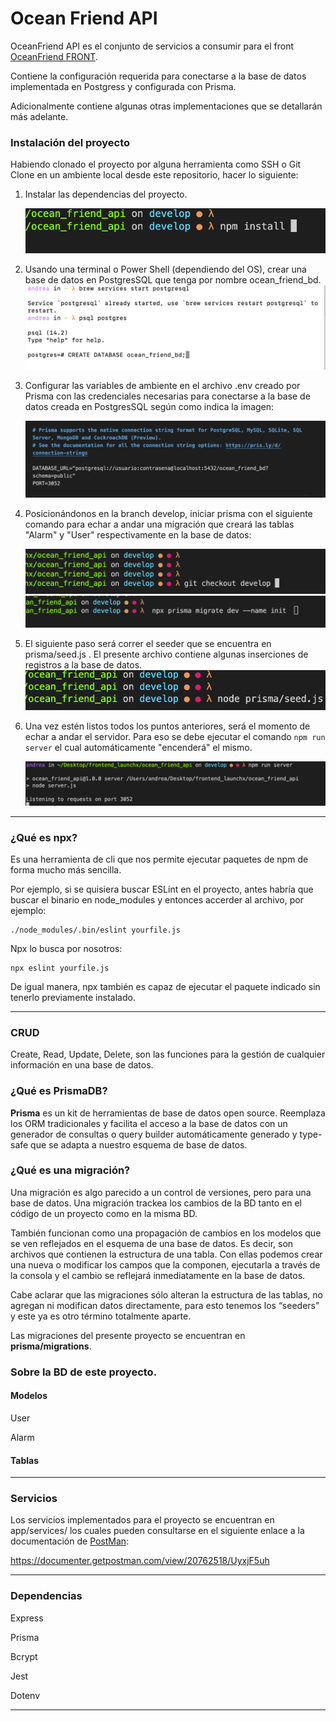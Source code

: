 # Ocean Friend API

OceanFriend API es el conjunto de servicios a consumir para el front[ OceanFriend FRONT](https://github.com/richirrim/ocean_friend_front).

Contiene la configuración requerida para conectarse a la base de datos implementada en Postgress y configurada con Prisma.

Adicionalmente contiene algunas otras implementaciones que se detallarán más adelante.

### Instalación del proyecto

Habiendo clonado el proyecto por alguna herramienta como SSH o Git Clone en un ambiente local desde este repositorio, hacer lo siguiente:

1. Instalar las dependencias del proyecto.

   ![1652598023568.png](image/README/1652598023568.png)
2. Usando una terminal o Power Shell (dependiendo del OS), crear una base de datos en PostgresSQL que tenga por nombre ocean_friend_bd.
   ![1652598210521.png](image/README/1652598210521.png)
3. Configurar las variables de ambiente en el archivo .env creado por Prisma con las credenciales necesarias para conectarse a la base de datos creada en PostgresSQL según como indica la imagen:

   ![1652598504426.png](image/README/1652598504426.png)
4. Posicionándonos en la branch develop, iniciar prisma con el siguiente comando para echar a andar una migración que creará las tablas "Alarm" y "User" respectivamente en la base de datos:

   ![1652598538343.png](image/README/1652598538343.png)
   ![1652599313627.png](image/README/1652599313627.png)
5. El siguiente paso será correr el seeder que se encuentra en prisma/seed.js . El presente archivo contiene algunas inserciones de registros a la base de datos.
   ![1652599797695.png](image/README/1652599797695.png)
6. Una vez estén listos todos los puntos anteriores, será el momento de echar a andar el servidor.
   Para eso se debe ejecutar el comando `npm run server` el cual automáticamente "encenderá" el mismo.

   ![1652600025706.png](image/README/1652600025706.png)

---

### ¿Qué es npx?

Es una herramienta de cli que nos permite ejecutar paquetes de npm de forma mucho más sencilla.

Por ejemplo, si se quisiera buscar ESLint en el proyecto, antes habría que buscar el binario en node_modules y entonces accerder al archivo, por ejemplo:

```
./node_modules/.bin/eslint yourfile.js
```

Npx lo busca por nosotros:

```
npx eslint yourfile.js
```

De igual manera, npx también es capaz de ejecutar el paquete indicado sin tenerlo previamente instalado.

---

### CRUD

Create, Read, Update, Delete, son las funciones para la gestión de cualquier información en una base de datos.

### ¿Qué es PrismaDB?

**Prisma** es un kit de herramientas de base de datos open source. Reemplaza los ORM tradicionales y facilita el acceso a la base de datos con un generador de consultas o query builder automáticamente generado y type-safe que se adapta a nuestro esquema de base de datos.

### ¿Qué es una migración?

Una migración es algo parecido a un control de versiones, pero para una base de datos. Una migración trackea los cambios de la BD tanto en el código de un proyecto como en la misma BD.

También funcionan como una propagación de cambios en los modelos que se ven reflejados en el esquema de una base de datos. Es decir, son archivos que contienen la estructura de una tabla. Con ellas podemos crear una nueva o modificar los campos que la componen, ejecutarla a través de la consola y el cambio se reflejará inmediatamente en la base de datos.

Cabe aclarar que las migraciones sólo alteran la estructura de las tablas, no agregan ni modifican datos directamente, para esto tenemos los “seeders” y este ya es otro término totalmente aparte.

Las migraciones del presente proyecto se encuentran en **prisma/migrations**.

### Sobre la BD de este proyecto.

#### Modelos

User

Alarm

#### Tablas

---

### Servicios

Los servicios implementados para el proyecto se encuentran en app/services/ los cuales pueden consultarse en el siguiente enlace a la documentación de [PostMan](https://documenter.getpostman.com/view/20762518/UyxjF5uh):

https://documenter.getpostman.com/view/20762518/UyxjF5uh

---

### Dependencias

Express

Prisma

Bcrypt

Jest

Dotenv

---
